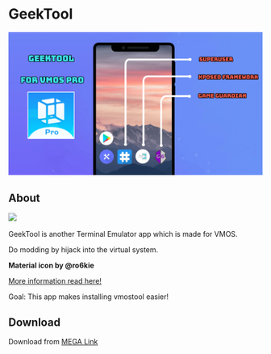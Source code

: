 # GeekTool

<img src="https://github.com/HuskyDG/huskydg.github.io/raw/main/vmos/geektool/Kh%C3%B4ng%20C%C3%B3%20Ti%C3%AAu%20%C4%90%E1%BB%8155_20211101184059.png"/> 

## About

<img src="https://i.imgur.com/aGDKH2R.png" width="120px"/> 

GeekTool is another Terminal Emulator app which is made for VMOS.

Do modding by hijack into the virtual system.

**Material icon by @ro6kie**


[More information read here!](https://huskydg.github.io/vmos/geektool)

Goal: This app makes installing vmostool easier!

## Download


Download from [MEGA Link](http://link1s.com/W2GN7) 
